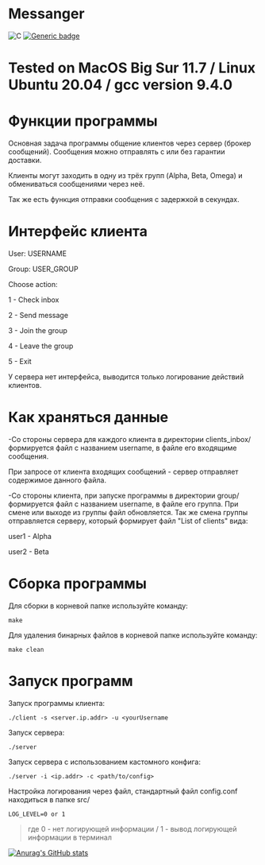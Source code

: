 # Messanger

![C](https://img.shields.io/badge/C-Solutions-blue.svg?style=flat&logo=c%2B%2B)
[![Generic badge](https://img.shields.io/badge/Develop-unstable-yellowgreen)](https://shields.io/)

# Tested on MacOS Big Sur 11.7 / Linux Ubuntu 20.04 / gcc version 9.4.0 


# Функции программы

Основная задача программы общение клиентов через сервер (брокер сообщений). Сообщения можно отправлять с или без гарантии доставки.

Клиенты могут заходить в одну из трёх групп (Alpha, Beta, Omega) и обмениваться сообщениями через неё.

Так же есть функция отправки сообщения с задержкой в секундах.

# Интерфейс клиента

User: USERNAME

Group: USER_GROUP

Choose action:

  1 - Check inbox

  2 - Send message

  3 - Join the group

  4 - Leave the group

  5 - Exit

У сервера нет интерфейса, выводится только логирование действий клиентов.

# Как храняться данные

-Со стороны сервера для каждого клиента в директории clients_inbox/ формируется файл с названием username, в файле его входящиме сообщения.

При запросе от клиента входящих сообщений - сервер отправляет содержимое данного файла.

-Со стороны клиента, при запуске программы в директории group/ формируется файл с названием username, в файле его группа. При смене или выходе из группы файл обновляется. Так же смена группы отправляется серверу, который формирует файл "List of clients" вида:

user1 - Alpha

user2 - Beta


# Сборка программы

Для сборки в корневой папке используйте команду:

`make`

Для удаления бинарных файлов в корневой папке используйте команду:

`make clean`

# Запуск программ

Запуск программы клиента:

`./client -s <server.ip.addr> -u <yourUsername`

Запуск сервера:

`./server`

Запуск сервера с использованием кастомного конфига:

`./server -i <ip.addr> -c <path/to/config>`

Настройка логирования через файл, стандартный файл config.conf находиться в папке src/

`LOG_LEVEL=0 or 1`

> где 0 - нет логирующей информации / 1 - вывод логирующей информации в терминал


[![Anurag's GitHub stats](https://github-readme-stats.vercel.app/api?username=alehanter337)](https://github.com/alehanter337/github-readme-stats)
